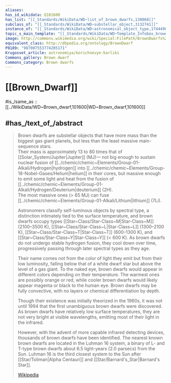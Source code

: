 ```yaml
---
aliases: 
has_id_wikidata: Q101600
has_list: "[[_Standards/WikiData/WD~list_of_brown_dwarfs,138068]]"
subclass_of: "[[_Standards/WikiData/WD~substellar_object,3132741]]"
instance_of: "[[_Standards/WikiData/WD~astronomical_object_type,17444909]]"
topic_s_main_template: "[[_Standards/WikiData/WD~Template_Infobox_brown_dwarf,25816887]]"
image: http://commons.wikimedia.org/wiki/Special:FilePath/BrownDwarfs%20Comparison%2001.png
equivalent_class: http://dbpedia.org/ontology/BrownDwarf
P8189: "987007553774205171"
Krugosvet_article: astronomiya/korichnevye-karliki
Commons_gallery: Brown dwarf
Commons_category: Brown dwarfs
---
```


# [[Brown_Dwarf]] 

#is_/same_as :: [[../WikiData/WD~Brown_dwarf,101600|WD~Brown_dwarf,101600]] 

## #has_/text_of_/abstract 

> Brown dwarfs are substellar objects that have more mass than the biggest gas giant planets, 
> but less than the least massive main-sequence stars.  
> Their mass is approximately 13 to 80 times that of [[Solar_System/Jupiter|Jupiter]] (MJ)—
> not big enough to sustain nuclear fusion of [[../chemic/chemic~Elements/Group-01-Alkali/Hydrogen|hydrogen]] into [[../chemic/chemic~Elements/Group-18-Nobel-Gases/Helium|helium]] in their cores, 
> but massive enough to emit some light and heat from the fusion of [[../chemic/chemic~Elements/Group-01-Alkali/Hydrogen/Deuterium|deuterium]] (2H).  
> The most massive ones (> 65 MJ) can fuse [[../chemic/chemic~Elements/Group-01-Alkali/Lithium|lithium]] (7Li).
>
> Astronomers classify self-luminous objects by spectral type, 
> a distinction intimately tied to the surface temperature, and brown dwarfs occupy 
> types [[Star~Class/Star-Class~M|Star-Class~M]] (2100–3500 K), [[Star~Class/Star-Class~L|Star-Class~L]] (1300–2100 K), [[Star~Class/Star-Class~T|Star-Class~T]] (600–1300 K), and [[Star~Class/Star-Class~Y|Star-Class~Y]] (< 600 K). 
> As brown dwarfs do not undergo stable hydrogen fusion, they cool down over time, 
> progressively passing through later spectral types as they age.
>
> Their name comes not from the color of light they emit but from their low luminosity, 
> falling below that of a white dwarf star but above the level of a gas giant. 
> To the naked eye, brown dwarfs would appear in different colors 
> depending on their temperature. 
> The warmest ones are possibly orange or red, 
> while cooler brown dwarfs would likely appear magenta or black to the human eye. 
> Brown dwarfs may be fully convective, with no layers or chemical differentiation by depth.
>
> Though their existence was initially theorized in the 1960s, 
> it was not until 1994 that the first unambiguous brown dwarfs were discovered. 
> As brown dwarfs have relatively low surface temperatures, 
> they are not very bright at visible wavelengths, emitting most of their light in the infrared. 
> 
> However, with the advent of more capable infrared detecting devices, 
> thousands of brown dwarfs have been identified. 
> The nearest known brown dwarfs are located in the Luhman 16 system, 
> a binary of L- and T-type brown dwarfs about 6.5 light-years (2.0 parsecs) from the Sun. 
> Luhman 16 is the third closest system to the Sun after [[Star/Toliman|Alpha Centauri]] and [[Star/Barnard's_Star|Barnard's Star]].
>
> [Wikipedia](https://en.wikipedia.org/wiki/Brown%20dwarf) 

